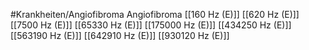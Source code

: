 #Krankheiten/Angiofibroma
Angiofibroma
[[160 Hz (E)]]
[[620 Hz (E)]]
[[7500 Hz (E)]]
[[65330 Hz (E)]]
[[175000 Hz (E)]]
[[434250 Hz (E)]]
[[563190 Hz (E)]]
[[642910 Hz (E)]]
[[930120 Hz (E)]]